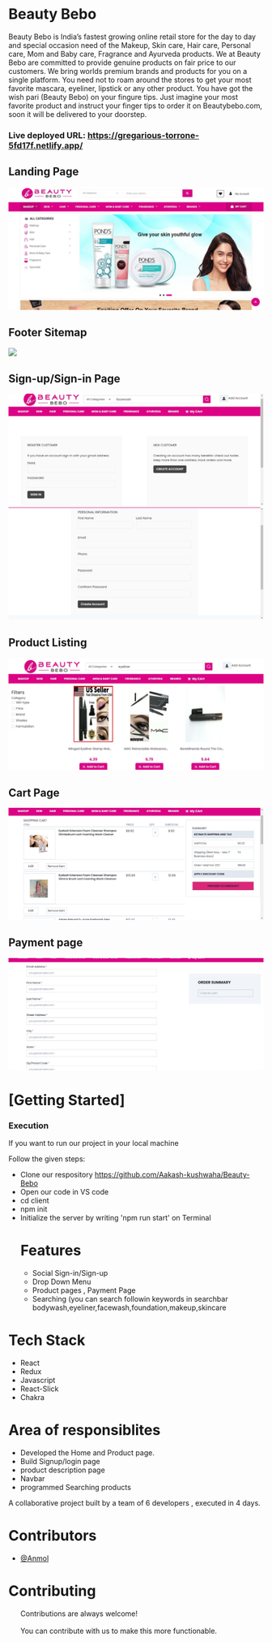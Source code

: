 <h1>Beauty Bebo</h1>
Beauty Bebo is India’s fastest growing online retail store for the day to day and special occasion need of the Makeup, Skin care, Hair care, Personal care, Mom and Baby care, Fragrance and Ayurveda products. We at Beauty Bebo are committed to provide genuine products on fair price to our customers. We bring worlds premium brands and products for you on a single platform. You need not to roam around the stores to get your most favorite mascara, eyeliner, lipstick or any other product. You have got the wish pari (Beauty Bebo) on your fingure tips. Just imagine your most favorite product and instruct your finger tips to order it on Beautybebo.com, soon it will be delivered to your doorstep.

### Live deployed URL: https://gregarious-torrone-5fd17f.netlify.app/

 <h2>Landing Page</h2>
    <img src="https://github.com/Aakash-kushwaha/Beauty-Bebo/blob/main/client/src/screenshots/home.png" />
    <h2>Footer Sitemap</h2>
     <img src="https://www.monteverdemedia.com/wp-content/uploads/2020/01/Footer-walmart.jpg" />
  <h2>Sign-up/Sign-in Page</h2>
    <img src="https://github.com/Aakash-kushwaha/Beauty-Bebo/blob/main/client/src/screenshots/login%20page.png" />
    <img src="https://github.com/Aakash-kushwaha/Beauty-Bebo/blob/main/client/src/screenshots/signup%20page.png" />
       <h2>Product Listing</h2>
    <img src="https://github.com/Aakash-kushwaha/Beauty-Bebo/blob/main/client/src/screenshots/product%20page.png" />
        <h2>Cart Page</h2>
    <img src="https://github.com/Aakash-kushwaha/Beauty-Bebo/blob/main/client/src/screenshots/cart%20page.png" />
      <h2>Payment page</h2>
    <img src="https://github.com/Aakash-kushwaha/Beauty-Bebo/blob/main/client/src/screenshots/checkout%20page.png" />
    <h1>[Getting Started]</h1>
    <h3>Execution</h3>
    <p>If you want to run our project in your local machine</p>
    <p>Follow the given steps:</p>
    <ul>
        <li>Clone our respository <a href="https://github.com/Aakash-kushwaha/Beauty-Bebo">https://github.com/Aakash-kushwaha/Beauty-Bebo</a></li>
        <li>Open our code in VS code</li>
        <li>cd client</li>
        <li>npm init</li>
        <li>Initialize the server by writing 'npm run start' on Terminal</li>
 <h1>Features</h1>
<ul>
 <li>Social Sign-in/Sign-up</li>
 <li> Drop Down Menu</li>
 <li>Product pages , Payment Page</li>
  <li>Searching (you can search followin keywords in searchbar bodywash,eyeliner,facewash,foundation,makeup,skincare</li>
 </ul>
    </ul>
        <h1>Tech Stack</h1>
    <ul>
        <li>React</li>
        <li>Redux</li>
        <li>Javascript</li>
        <li>React-Slick</li>
        <li>Chakra</li>
    
        
</ul>
    
   <h1>Area of responsiblites</h1> 
  <ul>
 <li>Developed the Home and Product page.</li>
 <li>Build Signup/login page</li>
  <li>product description page</li>
   <li>Navbar</li>
 <li>programmed Searching products</li>
 </ul>
 
 A collaborative project built by a team of 6 developers , executed in 4 days.
    
    
    
   <h1>Contributors</h1>
    <ul>
        <li><a href="#">@Anmol</a></li>
    </ul>
       <h1>Contributing</h1>
    <ul>
        Contributions are always welcome!<br><br>
        You can contribute with us to make this more functionable.
    </ul>
